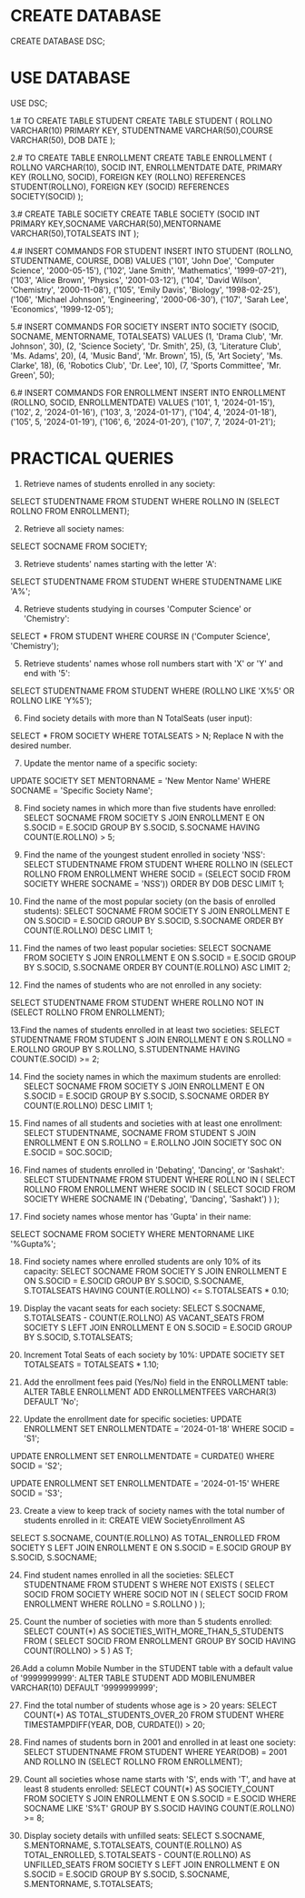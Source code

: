 # CREATE DATABASE
CREATE DATABASE DSC;

# USE DATABASE
USE  DSC;



1.# TO CREATE TABLE STUDENT 
CREATE TABLE STUDENT ( ROLLNO VARCHAR(10) PRIMARY KEY, STUDENTNAME VARCHAR(50),COURSE VARCHAR(50), DOB DATE  );

2.# TO CREATE TABLE ENROLLMENT
CREATE TABLE ENROLLMENT (
ROLLNO VARCHAR(10),
SOCID INT,
ENROLLMENTDATE DATE,
PRIMARY KEY (ROLLNO, SOCID),
FOREIGN KEY (ROLLNO) REFERENCES STUDENT(ROLLNO),
FOREIGN KEY (SOCID) REFERENCES SOCIETY(SOCID) );

3.# CREATE TABLE SOCIETY
CREATE TABLE SOCIETY (SOCID INT PRIMARY KEY,SOCNAME VARCHAR(50),MENTORNAME VARCHAR(50),TOTALSEATS INT );

4.# INSERT COMMANDS FOR STUDENT 
 INSERT INTO STUDENT (ROLLNO, STUDENTNAME, COURSE, DOB) 
 VALUES 
  ('101', 'John Doe', 'Computer Science', '2000-05-15'),
  ('102', 'Jane Smith', 'Mathematics', '1999-07-21'),
  ('103', 'Alice Brown', 'Physics', '2001-03-12'),
  ('104', 'David Wilson', 'Chemistry', '2000-11-08'),
  ('105', 'Emily Davis', 'Biology', '1998-02-25'),
  ('106', 'Michael Johnson', 'Engineering', '2000-06-30'),
  ('107', 'Sarah Lee', 'Economics', '1999-12-05');

5.# INSERT COMMANDS FOR SOCIETY
INSERT INTO SOCIETY (SOCID, SOCNAME, MENTORNAME, TOTALSEATS) 
 VALUES 
 (1, 'Drama Club', 'Mr. Johnson', 30),
 (2, 'Science Society', 'Dr. Smith', 25),
 (3, 'Literature Club', 'Ms. Adams', 20),
 (4, 'Music Band', 'Mr. Brown', 15),
 (5, 'Art Society', 'Ms. Clarke', 18),
 (6, 'Robotics Club', 'Dr. Lee', 10),
 (7, 'Sports Committee', 'Mr. Green', 50);

6.# INSERT COMMANDS FOR ENROLLMENT 
INSERT INTO ENROLLMENT (ROLLNO, SOCID, ENROLLMENTDATE) 
VALUES 
('101', 1, '2024-01-15'),
('102', 2, '2024-01-16'),
('103', 3, '2024-01-17'),
('104', 4, '2024-01-18'),
('105', 5, '2024-01-19'),
('106', 6, '2024-01-20'),
('107', 7, '2024-01-21');


# PRACTICAL QUERIES #

1. Retrieve names of students enrolled in any society:

SELECT STUDENTNAME 
FROM STUDENT 
WHERE ROLLNO IN (SELECT ROLLNO FROM ENROLLMENT);

2. Retrieve all society names:

SELECT SOCNAME FROM SOCIETY;

3. Retrieve students' names starting with the letter 'A':

SELECT STUDENTNAME 
FROM STUDENT 
WHERE STUDENTNAME LIKE 'A%';

4. Retrieve students studying in courses 'Computer Science' or 'Chemistry':

SELECT * 
FROM STUDENT 
WHERE COURSE IN ('Computer Science', 'Chemistry');

5. Retrieve students' names whose roll numbers start with 'X' or 'Y' and end with '5':

SELECT STUDENTNAME 
FROM STUDENT 
WHERE (ROLLNO LIKE 'X%5' OR ROLLNO LIKE 'Y%5');

6. Find society details with more than N TotalSeats (user input):

SELECT * 
FROM SOCIETY 
WHERE TOTALSEATS > N;
Replace N with the desired number.

7. Update the mentor name of a specific society:

UPDATE SOCIETY 
SET MENTORNAME = 'New Mentor Name' 
WHERE SOCNAME = 'Specific Society Name';


8. Find society names in which more than five students have enrolled:
SELECT SOCNAME 
FROM SOCIETY S 
JOIN ENROLLMENT E ON S.SOCID = E.SOCID 
GROUP BY S.SOCID, S.SOCNAME 
HAVING COUNT(E.ROLLNO) > 5;

9. Find the name of the youngest student enrolled in society 'NSS':
SELECT STUDENTNAME 
FROM STUDENT 
WHERE ROLLNO IN (SELECT ROLLNO FROM ENROLLMENT WHERE SOCID = (SELECT SOCID FROM SOCIETY WHERE SOCNAME = 'NSS')) 
ORDER BY DOB DESC 
LIMIT 1;

10. Find the name of the most popular society (on the basis of enrolled students):
SELECT SOCNAME 
FROM SOCIETY S 
JOIN ENROLLMENT E ON S.SOCID = E.SOCID 
GROUP BY S.SOCID, S.SOCNAME 
ORDER BY COUNT(E.ROLLNO) DESC 
LIMIT 1;

11. Find the names of two least popular societies:
SELECT SOCNAME 
FROM SOCIETY S 
JOIN ENROLLMENT E ON S.SOCID = E.SOCID 
GROUP BY S.SOCID, S.SOCNAME 
ORDER BY COUNT(E.ROLLNO) ASC 
LIMIT 2;

12. Find the names of students who are not enrolled in any society:

SELECT STUDENTNAME 
FROM STUDENT 
WHERE ROLLNO NOT IN (SELECT ROLLNO FROM ENROLLMENT);

13.Find the names of students enrolled in at least two societies:
SELECT STUDENTNAME 
FROM STUDENT S 
JOIN ENROLLMENT E ON S.ROLLNO = E.ROLLNO 
GROUP BY S.ROLLNO, S.STUDENTNAME 
HAVING COUNT(E.SOCID) >= 2;

14. Find the society names in which the maximum students are enrolled:
SELECT SOCNAME 
FROM SOCIETY S 
JOIN ENROLLMENT E ON S.SOCID = E.SOCID 
GROUP BY S.SOCID, S.SOCNAME 
ORDER BY COUNT(E.ROLLNO) DESC 
LIMIT 1;

15. Find names of all students and societies with at least one enrollment:
SELECT STUDENTNAME, SOCNAME 
FROM STUDENT S 
JOIN ENROLLMENT E ON S.ROLLNO = E.ROLLNO 
JOIN SOCIETY SOC ON E.SOCID = SOC.SOCID;

16. Find names of students enrolled in 'Debating', 'Dancing', or 'Sashakt':
SELECT STUDENTNAME 
FROM STUDENT 
WHERE ROLLNO IN (
    SELECT ROLLNO 
    FROM ENROLLMENT 
    WHERE SOCID IN (
        SELECT SOCID 
        FROM SOCIETY 
        WHERE SOCNAME IN ('Debating', 'Dancing', 'Sashakt')
    )
);

17. Find society names whose mentor has 'Gupta' in their name:

SELECT SOCNAME 
FROM SOCIETY 
WHERE MENTORNAME LIKE '%Gupta%';

18. Find society names where enrolled students are only 10% of its capacity:
SELECT SOCNAME 
FROM SOCIETY S 
JOIN ENROLLMENT E ON S.SOCID = E.SOCID 
GROUP BY S.SOCID, S.SOCNAME, S.TOTALSEATS 
HAVING COUNT(E.ROLLNO) <= S.TOTALSEATS * 0.10;

19. Display the vacant seats for each society:
SELECT S.SOCNAME, S.TOTALSEATS - COUNT(E.ROLLNO) AS VACANT_SEATS
FROM SOCIETY S
LEFT JOIN ENROLLMENT E ON S.SOCID = E.SOCID
GROUP BY S.SOCID, S.TOTALSEATS;

20. Increment Total Seats of each society by 10%:
UPDATE SOCIETY 
SET TOTALSEATS = TOTALSEATS * 1.10;

21. Add the enrollment fees paid (Yes/No) field in the ENROLLMENT table:
ALTER TABLE ENROLLMENT 
ADD ENROLLMENTFEES VARCHAR(3) DEFAULT 'No';

22. Update the enrollment date for specific societies:
UPDATE ENROLLMENT 
SET ENROLLMENTDATE = '2024-01-18' 
WHERE SOCID = 'S1';

UPDATE ENROLLMENT 
SET ENROLLMENTDATE = CURDATE() 
WHERE SOCID = 'S2';

UPDATE ENROLLMENT 
SET ENROLLMENTDATE = '2024-01-15' 
WHERE SOCID = 'S3';


23. Create a view to keep track of society names with the total number of students enrolled in it:
CREATE VIEW SocietyEnrollment AS

SELECT S.SOCNAME, COUNT(E.ROLLNO) AS TOTAL_ENROLLED
FROM SOCIETY S
LEFT JOIN ENROLLMENT E ON S.SOCID = E.SOCID
GROUP BY S.SOCID, S.SOCNAME;

24. Find student names enrolled in all the societies:
SELECT STUDENTNAME 
FROM STUDENT S
WHERE NOT EXISTS (
    SELECT SOCID 
    FROM SOCIETY 
    WHERE SOCID NOT IN (
        SELECT SOCID 
        FROM ENROLLMENT 
        WHERE ROLLNO = S.ROLLNO
    )
);


25. Count the number of societies with more than 5 students enrolled:
SELECT COUNT(*) AS SOCIETIES_WITH_MORE_THAN_5_STUDENTS
FROM (
    SELECT SOCID 
    FROM ENROLLMENT 
    GROUP BY SOCID 
    HAVING COUNT(ROLLNO) > 5
) AS T;

26.Add a column Mobile Number in the STUDENT table with a default value of '9999999999':
ALTER TABLE STUDENT 
ADD MOBILENUMBER VARCHAR(10) DEFAULT '9999999999';


27. Find the total number of students whose age is > 20 years:
SELECT COUNT(*) AS TOTAL_STUDENTS_OVER_20 
FROM STUDENT 
WHERE TIMESTAMPDIFF(YEAR, DOB, CURDATE()) > 20;

28. Find names of students born in 2001 and enrolled in at least one society:
SELECT STUDENTNAME 
FROM STUDENT 
WHERE YEAR(DOB) = 2001 
AND ROLLNO IN (SELECT ROLLNO FROM ENROLLMENT);



29. Count all societies whose name starts with 'S', ends with 'T', and have at least 8 students enrolled:
SELECT COUNT(*) AS SOCIETY_COUNT 
FROM SOCIETY S
JOIN ENROLLMENT E ON S.SOCID = E.SOCID
WHERE SOCNAME LIKE 'S%T'
GROUP BY S.SOCID 
HAVING COUNT(E.ROLLNO) >= 8;

30. Display society details with unfilled seats:
SELECT S.SOCNAME, S.MENTORNAME, S.TOTALSEATS, COUNT(E.ROLLNO) AS TOTAL_ENROLLED, 
       S.TOTALSEATS - COUNT(E.ROLLNO) AS UNFILLED_SEATS
FROM SOCIETY S
LEFT JOIN ENROLLMENT E ON S.SOCID = E.SOCID
GROUP BY S.SOCID, S.SOCNAME, S.MENTORNAME, S.TOTALSEATS;













